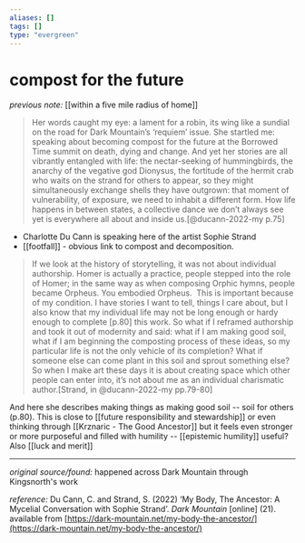 ```yaml
---
aliases: []
tags: []
type: "evergreen"
---
```


# compost for the future

_previous note:_ [[within a five mile radius of home]]

> Her words caught my eye: a lament for a robin, its wing like a sundial on the road for Dark Mountain’s ‘requiem’ issue. She startled me: speaking about becoming compost for the future at the Borrowed Time summit on death, dying and change. And yet her stories are all vibrantly entangled with life: the nectar-seeking of hummingbirds, the anarchy of the vegative god Dionysus, the fortitude of the hermit crab who waits on the strand for others to appear, so they might simultaneously exchange shells they have outgrown: that moment of vulnerability, of exposure, we need to inhabit a different form. How life happens in between states, a collective dance we don’t always see yet is everywhere all about and inside us.[@ducann-2022-my p.75]

- Charlotte Du Cann is speaking here of the artist Sophie Strand
- [[footfall]] - obvious link to compost and decomposition. 


> If we look at the history of storytelling, it was not about individual authorship. Homer is actually a practice, people stepped into the role of Homer; in the same way as when composing Orphic hymns, people became Orpheus. You embodied Orpheus.  This is important because of my condition. I have stories I want to tell, things I care about, but I also know that my individual life may not be long enough or hardy enough to complete [p.80] this work. So what if I reframed authorship and took it out of modernity and said: what if I am making good soil, what if I am beginning the composting process of these ideas, so my particular life is not the only vehicle of its completion? What if someone else can come plant in this soil and sprout something else? So when I make art these days it is about creating space which other people can enter into, it’s not about me as an individual charismatic author.[Strand, in @ducann-2022-my pp.79-80]

And here she describes making things as making good soil -- soil for others (p.80). This is close to [[future responsibility and stewardship]] or even thinking through [[Krznaric - The Good Ancestor]] but it feels even stronger or more purposeful and filled with humility -- [[epistemic humility]] useful? Also [[luck and merit]]


---

_original source/found:_ happened across Dark Mountain through Kingsnorth's work

_reference:_ Du Cann, C. and Strand, S. (2022) ‘My Body, The Ancestor: A Mycelial Conversation with Sophie Strand’. _Dark Mountain_ [online] (21). available from [https://dark-mountain.net/my-body-the-ancestor/](https://dark-mountain.net/my-body-the-ancestor/)




